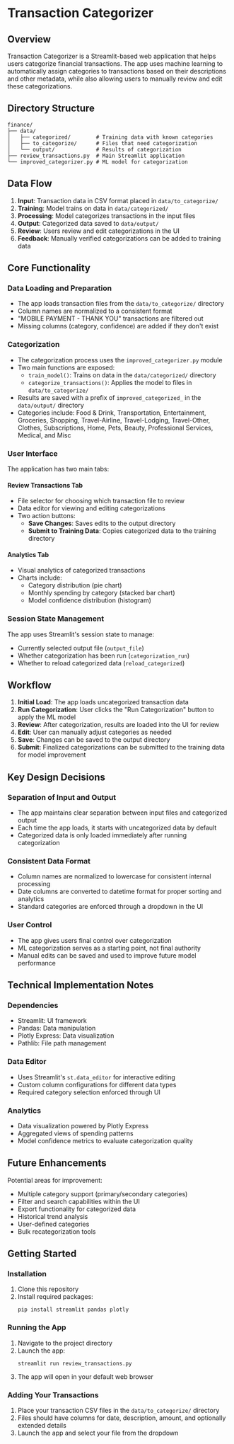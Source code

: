 # Transaction Categorizer

## Overview

Transaction Categorizer is a Streamlit-based web application that helps users categorize financial transactions. The app uses machine learning to automatically assign categories to transactions based on their descriptions and other metadata, while also allowing users to manually review and edit these categorizations.

## Directory Structure

```
finance/
├── data/
│   ├── categorized/        # Training data with known categories
│   ├── to_categorize/      # Files that need categorization
│   └── output/             # Results of categorization
├── review_transactions.py  # Main Streamlit application
└── improved_categorizer.py # ML model for categorization
```

## Data Flow

1. **Input**: Transaction data in CSV format placed in `data/to_categorize/`
2. **Training**: Model trains on data in `data/categorized/`
3. **Processing**: Model categorizes transactions in the input files
4. **Output**: Categorized data saved to `data/output/`
5. **Review**: Users review and edit categorizations in the UI
6. **Feedback**: Manually verified categorizations can be added to training data

## Core Functionality

### Data Loading and Preparation

- The app loads transaction files from the `data/to_categorize/` directory
- Column names are normalized to a consistent format
- "MOBILE PAYMENT - THANK YOU" transactions are filtered out
- Missing columns (category, confidence) are added if they don't exist

### Categorization

- The categorization process uses the `improved_categorizer.py` module
- Two main functions are exposed:
  - `train_model()`: Trains on data in the `data/categorized/` directory
  - `categorize_transactions()`: Applies the model to files in `data/to_categorize/`
- Results are saved with a prefix of `improved_categorized_` in the `data/output/` directory
- Categories include: Food & Drink, Transportation, Entertainment, Groceries, Shopping, Travel-Airline, Travel-Lodging, Travel-Other, Clothes, Subscriptions, Home, Pets, Beauty, Professional Services, Medical, and Misc

### User Interface

The application has two main tabs:

#### Review Transactions Tab
- File selector for choosing which transaction file to review
- Data editor for viewing and editing categorizations
- Two action buttons:
  - **Save Changes**: Saves edits to the output directory
  - **Submit to Training Data**: Copies categorized data to the training directory

#### Analytics Tab
- Visual analytics of categorized transactions
- Charts include:
  - Category distribution (pie chart)
  - Monthly spending by category (stacked bar chart)
  - Model confidence distribution (histogram)

### Session State Management

The app uses Streamlit's session state to manage:
- Currently selected output file (`output_file`)
- Whether categorization has been run (`categorization_run`)
- Whether to reload categorized data (`reload_categorized`)

## Workflow

1. **Initial Load**: The app loads uncategorized transaction data
2. **Run Categorization**: User clicks the "Run Categorization" button to apply the ML model
3. **Review**: After categorization, results are loaded into the UI for review
4. **Edit**: User can manually adjust categories as needed
5. **Save**: Changes can be saved to the output directory
6. **Submit**: Finalized categorizations can be submitted to the training data for model improvement

## Key Design Decisions

### Separation of Input and Output
- The app maintains clear separation between input files and categorized output
- Each time the app loads, it starts with uncategorized data by default
- Categorized data is only loaded immediately after running categorization

### Consistent Data Format
- Column names are normalized to lowercase for consistent internal processing
- Date columns are converted to datetime format for proper sorting and analytics
- Standard categories are enforced through a dropdown in the UI

### User Control
- The app gives users final control over categorization
- ML categorization serves as a starting point, not final authority
- Manual edits can be saved and used to improve future model performance

## Technical Implementation Notes

### Dependencies
- Streamlit: UI framework
- Pandas: Data manipulation
- Plotly Express: Data visualization
- Pathlib: File path management

### Data Editor
- Uses Streamlit's `st.data_editor` for interactive editing
- Custom column configurations for different data types
- Required category selection enforced through UI

### Analytics
- Data visualization powered by Plotly Express
- Aggregated views of spending patterns
- Model confidence metrics to evaluate categorization quality

## Future Enhancements

Potential areas for improvement:
- Multiple category support (primary/secondary categories)
- Filter and search capabilities within the UI
- Export functionality for categorized data
- Historical trend analysis
- User-defined categories
- Bulk recategorization tools

## Getting Started

### Installation

1. Clone this repository
2. Install required packages:
   ```
   pip install streamlit pandas plotly
   ```

### Running the App

1. Navigate to the project directory
2. Launch the app:
   ```
   streamlit run review_transactions.py
   ```
3. The app will open in your default web browser

### Adding Your Transactions

1. Place your transaction CSV files in the `data/to_categorize/` directory
2. Files should have columns for date, description, amount, and optionally extended details
3. Launch the app and select your file from the dropdown 